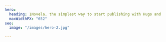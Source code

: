 ```yaml
---
hero:
  heading: 1Novela, the simplest way to start publishing with Hugo and Forestry.
  maxWidthPX: "652"
seo:
  image: "/images/hero-2.jpg"

---
```

